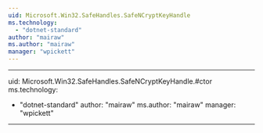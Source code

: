 ```yaml
---
uid: Microsoft.Win32.SafeHandles.SafeNCryptKeyHandle
ms.technology: 
  - "dotnet-standard"
author: "mairaw"
ms.author: "mairaw"
manager: "wpickett"
---
```


---
uid: Microsoft.Win32.SafeHandles.SafeNCryptKeyHandle.#ctor
ms.technology: 
  - "dotnet-standard"
author: "mairaw"
ms.author: "mairaw"
manager: "wpickett"
---
